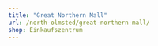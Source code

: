 ```yaml
---
title: "Great Northern Mall"
url: /north-olmsted/great-northern-mall/
shop: Einkaufszentrum
---
```

